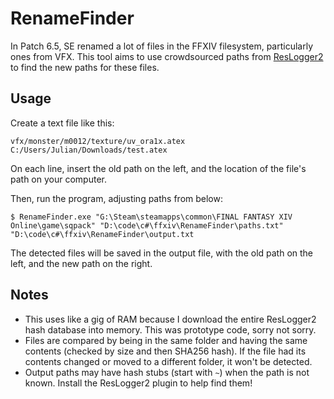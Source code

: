 # RenameFinder

In Patch 6.5, SE renamed a lot of files in the FFXIV filesystem, particularly ones from VFX. This tool aims to use crowdsourced paths from [ResLogger2](https://rl2.perchbird.dev/) to find the new paths for these files.

## Usage

Create a text file like this:

```text
vfx/monster/m0012/texture/uv_ora1x.atex C:/Users/Julian/Downloads/test.atex
```

On each line, insert the old path on the left, and the location of the file's path on your computer.

Then, run the program, adjusting paths from below:

```shell
$ RenameFinder.exe "G:\Steam\steamapps\common\FINAL FANTASY XIV Online\game\sqpack" "D:\code\c#\ffxiv\RenameFinder\paths.txt" "D:\code\c#\ffxiv\RenameFinder\output.txt
```

The detected files will be saved in the output file, with the old path on the left, and the new path on the right.

## Notes

- This uses like a gig of RAM because I download the entire ResLogger2 hash database into memory. This was prototype code, sorry not sorry.
- Files are compared by being in the same folder and having the same contents (checked by size and then SHA256 hash). If the file had its contents changed or moved to a different folder, it won't be detected.
- Output paths may have hash stubs (start with `~`) when the path is not known. Install the ResLogger2 plugin to help find them!

